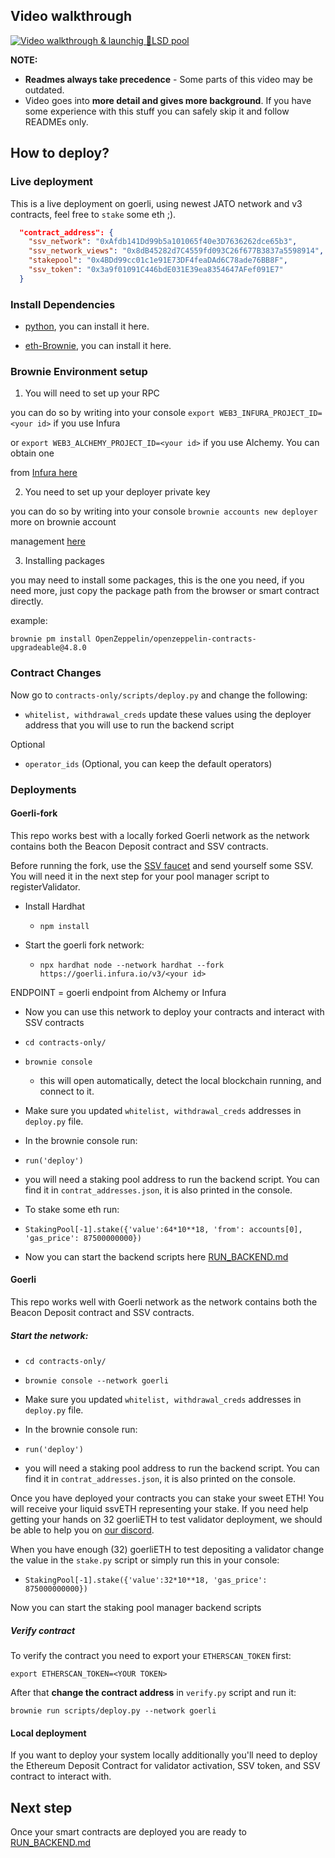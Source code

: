 ## Video walkthrough

[![Video walkthrough & launchig 🌈LSD pool](http://img.youtube.com/vi/CiV76rOY4go/0.jpg)](http://www.youtube.com/watch?v=CiV76rOY4go "Repo walkthrough & launchig 🌈LSD pool")

**NOTE:**

- **Readmes always take precedence** - Some parts of this video may be outdated.
- Video goes into **more detail and gives more background**. If you have some experience with this stuff you can safely skip it and follow READMEs only.

## How to deploy?

### Live deployment

This is a live deployment on goerli, using newest JATO network and v3 contracts, feel free to `stake` some eth ;).

```json
  "contract_address": {
    "ssv_network": "0xAfdb141Dd99b5a101065f40e3D7636262dce65b3",
    "ssv_network_views": "0x8dB45282d7C4559fd093C26f677B3837a5598914",
    "stakepool": "0x4BDd99cc01c1e91E73DF4feaDAd6C78ade76BB8F",
    "ssv_token": "0x3a9f01091C446bdE031E39ea8354647AFef091E7"
  }
```

### Install Dependencies

- [python](https://www.python.org/downloads/), you can install it here.

- [eth-Brownie](https://eth-brownie.readthedocs.io/en/stable/install.html), you can install it here.

### Brownie Environment setup

1. You will need to set up your RPC

you can do so by writing into your console `export WEB3_INFURA_PROJECT_ID=<your id>` if you use Infura

or `export WEB3_ALCHEMY_PROJECT_ID=<your id>` if you use Alchemy. You can obtain one

from [Infura here](https://app.infura.io/)

2. You need to set up your deployer private key

you can do so by writing into your console `brownie accounts new deployer` more on brownie account

management [here](https://eth-brownie.readthedocs.io/en/stable/account-management.html#local-accounts)

3. Installing packages

you may need to install some packages, this is the one you need, if you need more, just copy the package path from the browser or smart contract directly.

example:

```
brownie pm install OpenZeppelin/openzeppelin-contracts-upgradeable@4.8.0
```

### Contract Changes

Now go to `contracts-only/scripts/deploy.py` and change the following:

- `whitelist, withdrawal_creds` update these values using the deployer address that you will use to run the backend script

Optional

- `operator_ids` (Optional, you can keep the default operators)

### Deployments

#### Goerli-fork

This repo works best with a locally forked Goerli network as the network contains both the Beacon Deposit contract and SSV contracts.

Before running the fork, use the [SSV faucet](https://faucet.ssv.network/) and send yourself some SSV. You will need it in the next step for your pool manager script to registerValidator.

- Install Hardhat

  - `npm install`

- Start the goerli fork network:

  - `npx hardhat node --network hardhat --fork https://goerli.infura.io/v3/<your id>`

ENDPOINT = goerli endpoint from Alchemy or Infura

- Now you can use this network to deploy your contracts and interact with SSV contracts

- `cd contracts-only/`

- `brownie console`

  - this will open automatically, detect the local blockchain running, and connect to it.

- Make sure you updated `whitelist, withdrawal_creds` addresses in `deploy.py` file.

- In the brownie console run:

- `run('deploy')`

- you will need a staking pool address to run the backend script. You can find it in `contrat_addresses.json`, it is also printed in the console.

- To stake some eth run:
- `StakingPool[-1].stake({'value':64*10**18, 'from': accounts[0], 'gas_price': 87500000000})`

- Now you can start the backend scripts here [RUN_BACKEND.md](RUN_BACKEND.md)

#### Goerli

This repo works well with Goerli network as the network contains both the Beacon Deposit contract and SSV contracts.

##### Start the network:

- `cd contracts-only/`

- `brownie console --network goerli`

- Make sure you updated `whitelist, withdrawal_creds` addresses in `deploy.py` file.

- In the brownie console run:

- `run('deploy')`

- you will need a staking pool address to run the backend script. You can find it in `contrat_addresses.json`, it is also printed on the console.

Once you have deployed your contracts you can stake your sweet ETH! You will receive your liquid ssvETH representing your stake. If you need help getting your hands on 32 goerliETH to test validator deployment, we should be able to help you on [our discord](https://discord.com/invite/AbYHBfjkDY).

When you have enough (32) goerliETH to test depositing a validator change the value in the `stake.py` script or simply run this in your console:

- `StakingPool[-1].stake({'value':32*10**18, 'gas_price': 875000000000})`

Now you can start the staking pool manager backend scripts

##### Verify contract

To verify the contract you need to export your `ETHERSCAN_TOKEN` first:

`export ETHERSCAN_TOKEN=<YOUR TOKEN>`

After that **change the contract address** in `verify.py` script and run it:

`brownie run scripts/deploy.py --network goerli`

#### Local deployment

If you want to deploy your system locally additionally you'll need to deploy the Ethereum Deposit Contract for validator activation, SSV token, and SSV contract to interact with.

## Next step

Once your smart contracts are deployed you are ready to [RUN_BACKEND.md](RUN_BACKEND.md)
